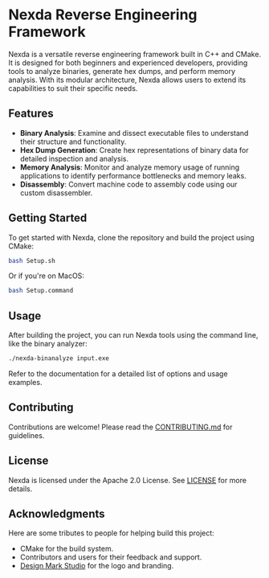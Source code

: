 # Nexda Reverse Engineering Framework

Nexda is a versatile reverse engineering framework built in C++ and CMake. It is designed for both beginners and experienced developers, providing tools to analyze binaries, generate hex dumps, and perform memory analysis. With its modular architecture, Nexda allows users to extend its capabilities to suit their specific needs.

## Features

- **Binary Analysis**: Examine and dissect executable files to understand their structure and functionality.
- **Hex Dump Generation**: Create hex representations of binary data for detailed inspection and analysis.
- **Memory Analysis**: Monitor and analyze memory usage of running applications to identify performance bottlenecks and memory leaks.
- **Disassembly**: Convert machine code to assembly code using our custom disassembler.

## Getting Started

To get started with Nexda, clone the repository and build the project using CMake:

```bash
bash Setup.sh
```

Or if you're on MacOS:

```bash
bash Setup.command
```

## Usage

After building the project, you can run Nexda tools using the command line, like the binary analyzer:

```bash
./nexda-binanalyze input.exe
```

Refer to the documentation for a detailed list of options and usage examples.

## Contributing

Contributions are welcome! Please read the [CONTRIBUTING.md](CONTRIBUTING.md) for guidelines.

## License

Nexda is licensed under the Apache 2.0 License. See [LICENSE](LICENSE) for more details.

## Acknowledgments

Here are some tributes to people for helping build this project:

- CMake for the build system.
- Contributors and users for their feedback and support.
- [Design Mark Studio](https://bento.me/designmarkstudio) for the logo and branding.